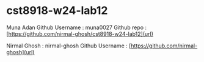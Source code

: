 # cst8918-w24-lab12

Muna Adan
Github Username : muna0027
Github repo : [https://github.com/nirmal-ghosh/cst8918-w24-lab12](url)

Nirmal Ghosh : nirmal-ghosh
Github Username : [https://github.com/nirmal-ghosh](url)
